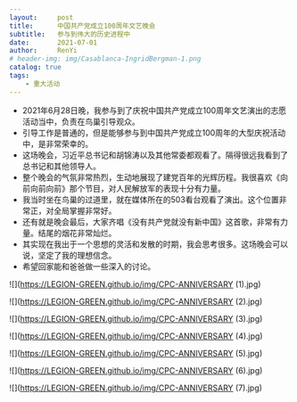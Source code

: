 ```yaml
---
layout:     post
title:      中国共产党成立100周年文艺晚会
subtitle:   参与到伟大的历史进程中
date:       2021-07-01
author:     RenYi
# header-img: img/Casablanca-IngridBergman-1.png
catalog: true
tags:
    - 重大活动
---
```


- 2021年6月28日晚，我参与到了庆祝中国共产党成立100周年文艺演出的志愿活动当中，负责在鸟巢引导观众。
- 引导工作是普通的，但是能够参与到中国共产党成立100周年的大型庆祝活动中，是非常荣幸的。
- 这场晚会，习近平总书记和胡锦涛以及其他常委都观看了。隔得很远我看到了总书记和其他领导人。
- 整个晚会的气氛非常热烈，生动地展现了建党百年的光辉历程。我很喜欢《向前向前向前》那个节目，对人民解放军的表现十分有力量。
- 我当时坐在鸟巢的过道里，就在媒体所在的503看台观看了演出。这个位置非常正，对全局掌握非常好。
- 还有就是晚会最后，大家齐唱《没有共产党就没有新中国》这首歌，非常有力量。结尾的烟花非常灿烂。
- 其实现在我出于一个思想的灵活和发散的时期，我会思考很多。这场晚会可以说，坚定了我的理想信念。
- 希望回家能和爸爸做一些深入的讨论。

![](https://LEGION-GREEN.github.io/img/CPC-ANNIVERSARY (1).jpg)

![](https://LEGION-GREEN.github.io/img/CPC-ANNIVERSARY (2).jpg)

![](https://LEGION-GREEN.github.io/img/CPC-ANNIVERSARY (3).jpg)

![](https://LEGION-GREEN.github.io/img/CPC-ANNIVERSARY (4).jpg)

![](https://LEGION-GREEN.github.io/img/CPC-ANNIVERSARY (5).jpg)



![](https://LEGION-GREEN.github.io/img/CPC-ANNIVERSARY (6).jpg)

![](https://LEGION-GREEN.github.io/img/CPC-ANNIVERSARY (7).jpg)

